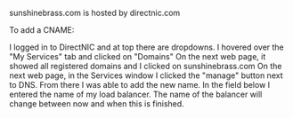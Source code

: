 sunshinebrass.com is hosted by directnic.com

To add a CNAME:

I logged in to DirectNIC and at top there are dropdowns.
I hovered over the "My Services" tab and clicked on "Domains"
On the next web page, it showed all registered domains and I clicked on sunshinebrass.com
On the next web page, in the Services window I clicked the "manage" button next to DNS.
From there I was able to add the new name. In the field below I entered the name of my load balancer.
The name of the balancer will change between now and when this is finished.
